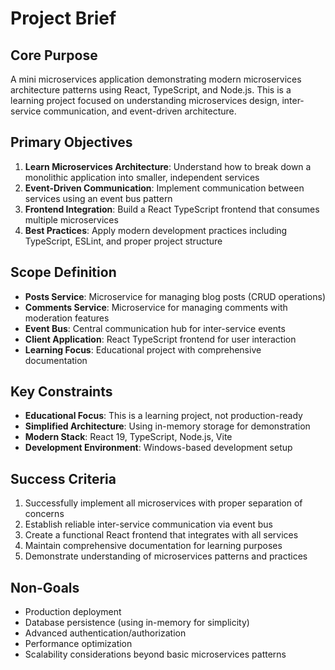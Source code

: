 # Project Brief

## Core Purpose
A mini microservices application demonstrating modern microservices architecture patterns using React, TypeScript, and Node.js. This is a learning project focused on understanding microservices design, inter-service communication, and event-driven architecture.

## Primary Objectives
1. **Learn Microservices Architecture**: Understand how to break down a monolithic application into smaller, independent services
2. **Event-Driven Communication**: Implement communication between services using an event bus pattern
3. **Frontend Integration**: Build a React TypeScript frontend that consumes multiple microservices
4. **Best Practices**: Apply modern development practices including TypeScript, ESLint, and proper project structure

## Scope Definition
- **Posts Service**: Microservice for managing blog posts (CRUD operations)
- **Comments Service**: Microservice for managing comments with moderation features
- **Event Bus**: Central communication hub for inter-service events
- **Client Application**: React TypeScript frontend for user interaction
- **Learning Focus**: Educational project with comprehensive documentation

## Key Constraints
- **Educational Focus**: This is a learning project, not production-ready
- **Simplified Architecture**: Using in-memory storage for demonstration
- **Modern Stack**: React 19, TypeScript, Node.js, Vite
- **Development Environment**: Windows-based development setup

## Success Criteria
1. Successfully implement all microservices with proper separation of concerns
2. Establish reliable inter-service communication via event bus
3. Create a functional React frontend that integrates with all services
4. Maintain comprehensive documentation for learning purposes
5. Demonstrate understanding of microservices patterns and practices

## Non-Goals
- Production deployment
- Database persistence (using in-memory for simplicity)
- Advanced authentication/authorization
- Performance optimization
- Scalability considerations beyond basic microservices patterns

